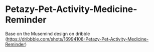 # Petazy-Pet-Activity-Medicine-Reminder
Base on the Musemind design  on dribble (https://dribbble.com/shots/16994108-Petazy-Pet-Activity-Medicine-Reminder)
